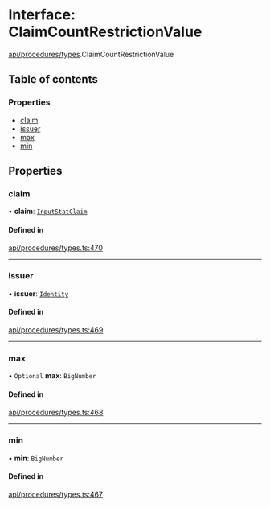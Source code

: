 # Interface: ClaimCountRestrictionValue

[api/procedures/types](../wiki/api.procedures.types).ClaimCountRestrictionValue

## Table of contents

### Properties

- [claim](../wiki/api.procedures.types.ClaimCountRestrictionValue#claim)
- [issuer](../wiki/api.procedures.types.ClaimCountRestrictionValue#issuer)
- [max](../wiki/api.procedures.types.ClaimCountRestrictionValue#max)
- [min](../wiki/api.procedures.types.ClaimCountRestrictionValue#min)

## Properties

### claim

• **claim**: [`InputStatClaim`](../wiki/api.entities.types#inputstatclaim)

#### Defined in

[api/procedures/types.ts:470](https://github.com/PolymeshAssociation/polymesh-sdk/blob/88db4a91/src/api/procedures/types.ts#L470)

___

### issuer

• **issuer**: [`Identity`](../wiki/api.entities.Identity.Identity)

#### Defined in

[api/procedures/types.ts:469](https://github.com/PolymeshAssociation/polymesh-sdk/blob/88db4a91/src/api/procedures/types.ts#L469)

___

### max

• `Optional` **max**: `BigNumber`

#### Defined in

[api/procedures/types.ts:468](https://github.com/PolymeshAssociation/polymesh-sdk/blob/88db4a91/src/api/procedures/types.ts#L468)

___

### min

• **min**: `BigNumber`

#### Defined in

[api/procedures/types.ts:467](https://github.com/PolymeshAssociation/polymesh-sdk/blob/88db4a91/src/api/procedures/types.ts#L467)
